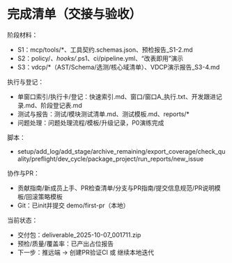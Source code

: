 # 完成清单（交接与验收）

阶段材料：
- S1：mcp/tools/*、工具契约.schemas.json、预检报告_S1-2.md
- S2：policy/*、hooks/*.ps1、ci/pipeline.yml、“改表即用”演示
- S3：vdcp/*（AST/Schema/选测/核心域清单）、VDCP演示报告_S3-4.md

执行与登记：
- 单窗口索引/执行卡/登记：快速索引.md、窗口/窗口A_执行.txt、开发跟进记录.md、阶段登记表.md
- 测试与报告：测试/模块测试清单.md、测试模板.md、reports/*
- 问题处理：问题处理流程/模板/升级记录，P0演练完成

脚本：
- setup/add_log/add_stage/archive_remaining/export_coverage/check_quality/preflight/dev_cycle/package_project/run_reports/new_issue

协作与PR：
- 贡献指南/新成员上手、PR检查清单/分支与PR指南/提交信息规范/PR说明模板/回滚策略模板
- Git：已init并提交 demo/first-pr（本地）

当前状态：
- 交付包：deliverable_2025-10-07_001711.zip
- 预检/质量/覆盖率：已产出占位报告
- 下一步：推远端 → 创建PR验证CI 或 继续本地迭代
